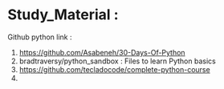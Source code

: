 # Study_Material :
Github python link :
1. https://github.com/Asabeneh/30-Days-Of-Python
2. bradtraversy/python_sandbox : Files to learn Python basics
3. https://github.com/tecladocode/complete-python-course
4.  
